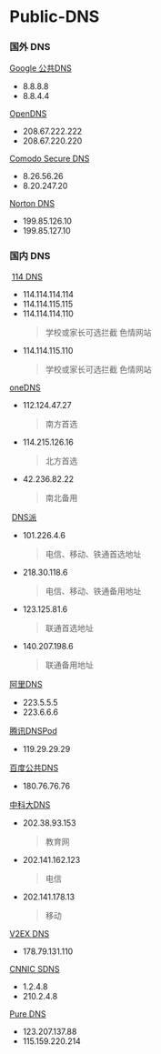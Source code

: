 # Public-DNS

### 国外 DNS

   [Google 公共DNS](https://developers.google.com/speed/public-dns/)
   
   * 8.8.8.8
   * 8.8.4.4

  [OpenDNS](https://www.opendns.com/)

   * 208.67.222.222
   * 208.67.220.220
  
  [Comodo Secure DNS](https://www.comodo.com/secure-dns/)
  
   * 8.26.56.26
   * 8.20.247.20
   
  [Norton DNS](https://dns.norton.com/)
   
   * 199.85.126.10
   * 199.85.127.10

### 国内 DNS

  [114 DNS](https://www.114dns.com/)
  
   * 114.114.114.114
   * 114.114.115.115
   * 114.114.114.110
      >学校或家长可选拦截 色情网站
   * 114.114.115.110
      >学校或家长可选拦截 色情网站
   
  [oneDNS](http://www.onedns.net)
  
   * 112.124.47.27
      >南方首选
   * 114.215.126.16
      >北方首选
   * 42.236.82.22
      >南北备用
   
  [DNS派](http://www.dnspai.com/public.html)
  
   * 101.226.4.6
      >电信、移动、铁通首选地址
   * 218.30.118.6
      >电信、移动、铁通备用地址
   * 123.125.81.6
      >联通首选地址
   * 140.207.198.6
      >联通备用地址
   
  [阿里DNS](http://www.alidns.com/)

   * 223.5.5.5
   * 223.6.6.6
 
  [腾讯DNSPod](https://www.dnspod.cn/Products/Public.DNS)
   
   * 119.29.29.29
 
  [百度公共DNS](http://dudns.baidu.com/intro/publicdns/)
  
   * 180.76.76.76
   
  [中科大DNS](https://groups.google.com/forum/#!forum/neat-dns)
   
   * 202.38.93.153
      >教育网
   * 202.141.162.123
      >电信
   * 202.141.178.13
      >移动

  [V2EX DNS](https://dns.v2ex.com/)

   * 178.79.131.110

  [CNNIC SDNS](http://public.sdns.cn/)
   
   * 1.2.4.8
   * 210.2.4.8

  [Pure DNS](http://puredns.cn/)
  
   * 123.207.137.88   
   * 115.159.220.214
